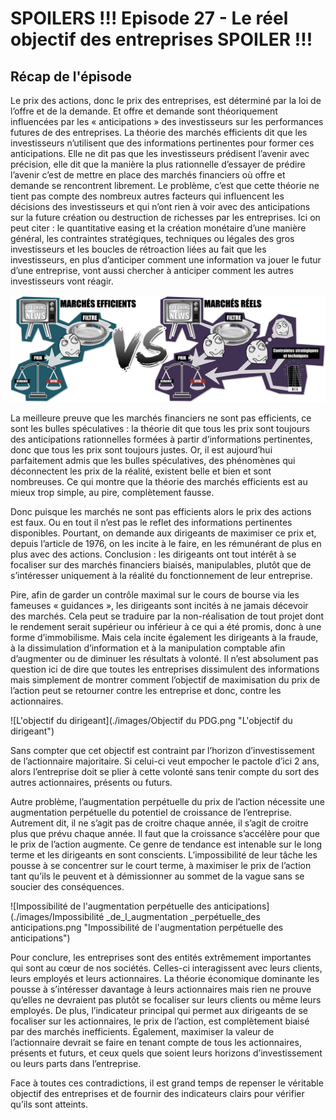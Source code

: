 # SPOILERS !!! Episode 27 - Le réel objectif des entreprises SPOILER !!!

## Récap de l'épisode

Le prix des actions, donc le prix des entreprises, est déterminé par la loi de l’offre et de la demande. Et offre et demande sont théoriquement influencées par les « anticipations » des investisseurs sur les performances futures de des entreprises. La théorie des marchés efficients dit que les investisseurs n’utilisent que des informations pertinentes pour former ces anticipations. Elle ne dit pas que les investisseurs prédisent l’avenir avec précision, elle dit que la manière la plus rationnelle d’essayer de prédire l’avenir c’est de mettre en place des marchés financiers où offre et demande se rencontrent librement. Le problème, c’est que cette théorie ne tient pas compte des nombreux autres facteurs qui influencent les décisions des investisseurs et qui n’ont rien à voir avec des anticipations sur la future création ou destruction de richesses par les entreprises. 
Ici on peut citer : le quantitative easing et la création monétaire d’une manière général, les contraintes stratégiques, techniques ou légales des gros investisseurs et les boucles de rétroaction liées au fait que les investisseurs, en plus d’anticiper comment une information va jouer le futur d’une entreprise, vont aussi chercher à anticiper comment les autres investisseurs vont réagir.


![Marchés effcients vs réels](./images/MarchésEfficients_vs_Réels.png "Marchés efficients vs réels")
 	

La meilleure preuve que les marchés financiers ne sont pas efficients, ce sont les bulles spéculatives : la théorie dit que tous les prix sont toujours des anticipations rationnelles formées à partir d’informations pertinentes, donc que tous les prix sont toujours justes. Or, il est aujourd’hui parfaitement admis que les bulles spéculatives, des phénomènes qui déconnectent les prix de la réalité, existent belle et bien et sont nombreuses. Ce qui montre que la théorie des marchés efficients est au mieux trop simple, au pire, complètement fausse.


Donc puisque les marchés ne sont pas efficients alors le prix des actions est faux. Ou en tout il n’est pas le reflet des informations pertinentes disponibles. Pourtant, on demande aux dirigeants de maximiser ce prix et, depuis l’article de 1976, on les incite à le faire, en les rémunérant de plus en plus avec des actions. Conclusion : les dirigeants ont tout intérêt à se focaliser sur des marchés financiers biaisés, manipulables, plutôt que de s’intéresser uniquement à la réalité du fonctionnement de leur entreprise.


Pire, afin de garder un contrôle maximal sur le cours de bourse via les fameuses « guidances », les dirigeants sont incités à ne jamais décevoir des marchés. Cela peut se traduire par la non-réalisation de tout projet dont le rendement serait supérieur ou inférieur à ce qui a été promis, donc à une forme d’immobilisme. Mais cela incite également les dirigeants à la fraude, à la dissimulation d’information et à la manipulation comptable afin d’augmenter ou de diminuer les résultats à volonté. Il n’est absolument pas question ici de dire que toutes les entreprises dissimulent des informations mais simplement de montrer comment l’objectif de maximisation du prix de l’action peut se retourner contre les entreprise et donc, contre les actionnaires.


![L'objectif du dirigeant](./images/Objectif du PDG.png "L'objectif du dirigeant")


Sans compter que cet objectif est contraint par l’horizon d’investissement de l’actionnaire majoritaire. Si celui-ci veut empocher le pactole d’ici 2 ans, alors l’entreprise doit se plier à cette volonté sans tenir compte du sort des autres actionnaires, présents ou futurs. 

Autre problème, l’augmentation perpétuelle du prix de l’action nécessite une augmentation perpétuelle du potentiel de croissance de l’entreprise. Autrement dit, il ne s’agit pas de croitre chaque année, il s’agit de croitre plus que prévu chaque année. Il faut que la croissance s’accélère pour que le prix de l’action augmente. Ce genre de tendance est intenable sur le long terme et les dirigeants en sont conscients. L’impossibilité de leur tâche les pousse à se concentrer sur le court terme, à maximiser le prix de l’action tant qu’ils le peuvent et à démissionner au sommet de la vague sans se soucier des conséquences.


![Impossibilité de l'augmentation perpétuelle des anticipations](./images/Impossibilité _de_l_augmentation _perpétuelle_des anticipations.png "Impossibilité de l'augmentation perpétuelle des anticipations")

 	
Pour conclure, les entreprises sont des entités extrêmement importantes qui sont au cœur de nos sociétés. Celles-ci interagissent avec leurs clients, leurs employés et leurs actionnaires. La théorie économique dominante les pousse à s’intéresser davantage à leurs actionnaires mais rien ne prouve qu’elles ne devraient pas plutôt se focaliser sur leurs clients ou même leurs employés. De plus, l’indicateur principal qui permet aux dirigeants de se focaliser sur les actionnaires, le prix de l’action, est complètement biaisé par des marchés inefficients. Également, maximiser la valeur de l’actionnaire devrait se faire en tenant compte de tous les actionnaires, présents et futurs, et ceux quels que soient leurs horizons d’investissement ou leurs parts dans l’entreprise. 

Face à toutes ces contradictions, il est grand temps de repenser le véritable objectif des entreprises et de fournir des indicateurs clairs pour vérifier qu’ils sont atteints.


